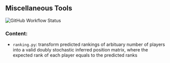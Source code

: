 ## Miscellaneous Tools
![GitHub Workflow Status](https://img.shields.io/github/workflow/status/xl402/tools/tools)

### Content:
- `ranking.py`: transform predicted rankings of arbituary number of players
  into a valid doubly stochastic inferred position matrix, where the expected rank of each player equals to the predicted ranks
